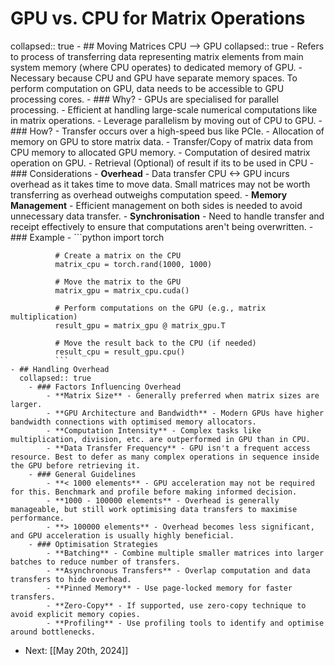 # GPU vs. CPU for Matrix Operations
collapsed:: true
	- ## Moving Matrices CPU --> GPU
	  collapsed:: true
		- Refers to process of transferring data representing matrix elements from main system memory (where CPU operates) to dedicated memory of GPU.
		- Necessary because CPU and GPU have separate memory spaces. To perform computation on GPU, data needs to be accessible to GPU processing cores.
		- ### Why?
			- GPUs are specialised for parallel processing.
			- Efficient at handling large-scale numerical computations like in matrix operations.
			- Leverage parallelism by moving out of CPU to GPU.
		- ### How?
			- Transfer occurs over a high-speed bus like PCIe.
			- Allocation of memory on GPU to store matrix data.
			- Transfer/Copy of matrix data from CPU memory to allocated GPU memory.
			- Computation of desired matrix operation on GPU.
			- Retrieval (Optional) of result if its to be used in CPU
		- ### Considerations
			- **Overhead** - Data transfer CPU <-> GPU incurs overhead as it takes time to move data. Small matrices may not be worth transferring as overhead outweighs computation speed.
			- **Memory Management** - Efficient management on both sides is needed to avoid unnecessary data transfer.
			- **Synchronisation** - Need to handle transfer and receipt effectively to ensure that computations aren't being overwritten.
		- ### Example
			- ```python
			  import torch
			  
			  # Create a matrix on the CPU
			  matrix_cpu = torch.rand(1000, 1000)
			  
			  # Move the matrix to the GPU
			  matrix_gpu = matrix_cpu.cuda()
			  
			  # Perform computations on the GPU (e.g., matrix multiplication)
			  result_gpu = matrix_gpu @ matrix_gpu.T 
			  
			  # Move the result back to the CPU (if needed)
			  result_cpu = result_gpu.cpu()
			  ```
	- ## Handling Overhead
	  collapsed:: true
		- ### Factors Influencing Overhead
			- **Matrix Size** - Generally preferred when matrix sizes are larger.
			- **GPU Architecture and Bandwidth** - Modern GPUs have higher bandwidth connections with optimised memory allocators.
			- **Computation Intensity** - Complex tasks like multiplication, division, etc. are outperformed in GPU than in CPU.
			- **Data Transfer Frequency** - GPU isn't a frequent access resource. Best to defer as many complex operations in sequence inside the GPU before retrieving it.
		- ### General Guidelines
			- **< 1000 elements** - GPU acceleration may not be required for this. Benchmark and profile before making informed decision.
			- **1000 - 100000 elements** - Overhead is generally manageable, but still work optimising data transfers to maximise performance.
			- **> 100000 elements** - Overhead becomes less significant, and GPU acceleration is usually highly beneficial.
		- ### Optimisation Strategies
			- **Batching** - Combine multiple smaller matrices into larger batches to reduce number of transfers.
			- **Asynchronous Transfers** - Overlap computation and data transfers to hide overhead.
			- **Pinned Memory** - Use page-locked memory for faster transfers.
			- **Zero-Copy** - If supported, use zero-copy technique to avoid explicit memory copies.
			- **Profiling** - Use profiling tools to identify and optimise around bottlenecks.
- Next: [[May 20th, 2024]]